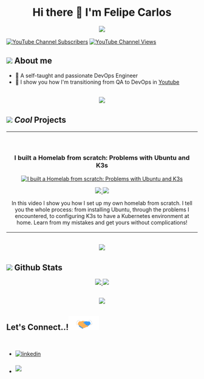 <div align="center">
<h1 align="center">Hi there 👋 I'm Felipe Carlos</h1>
</div>

<p align="center">
  <a href="https://github.com/DenverCoder1/readme-typing-svg"><img src="https://readme-typing-svg.herokuapp.com?font=Time+New+Roman&color=cyan&size=25&center=true&vCenter=true&width=600&height=100&lines=Felipe+Carlos...;++;DevOps+Engineer,;SRE,;Automate+Software+with+Quality,;Love+to+learn+new+stuffs..<3"></a>
</p>

[![YouTube Channel Subscribers](https://img.shields.io/youtube/channel/subscribers/UC2qSf51jkPoOC8izA7ByPrA?style=social)](https://www.youtube.com/@FeiipeCarlos?sub_confirmation=1)
[![YouTube Channel Views](https://img.shields.io/youtube/channel/views/UC2qSf51jkPoOC8izA7ByPrA?label=channel%20views&style=social)](https://www.youtube.com/@FeiipeCarlos)

## <picture><img src = "https://user-images.githubusercontent.com/74038190/235223604-c9f38e6d-e9df-4608-abeb-ae7fbdf46bfd.gif" width = 50px></picture> **About me**

- 🦾 A self-taught and passionate DevOps Engineer
- 🎥 I show you how I'm transitioning from QA to DevOps in [Youtube](https://www.youtube.com/@FeiipeCarlos?sub_confirmation=1)

<div align='center'>
<br>
<img src="https://user-images.githubusercontent.com/73097560/115834477-dbab4500-a447-11eb-908a-139a6edaec5c.gif">
<br>
</div>

## <picture> <img src = "https://github.com/7oSkaaa/7oSkaaa/blob/main/Images/CP_PS.gif?raw=true" width = 50px>  </picture> *Cool* Projects
<table>
<tr>
<td width="50%">
<br>
<br>
<h3 align="center">I built a Homelab from scratch: Problems with Ubuntu and K3s</h3>	
<div align="center">
<a href="https://github.com/FelipeCarlosTech/homelab" target="_blank"><img src="https://i.ibb.co/ZppXjfd1/2-1.png" width="400" alt="I built a Homelab from scratch: Problems with Ubuntu and K3s"></a>
<br>
<p>
<a href="https://github.com/FelipeCarlosTech/homelab" target="_blank">
<img src="https://img.shields.io/badge/CODE-ff9?style=for-the-badge&logo=github&logoColor=black">
</a>
<a href="https://www.youtube.com/watch?v=ekEXkYg5LJY&t=193s" target="_blank">
<img src="https://img.shields.io/badge/-Youtube-green?style=for-the-badge&color=fbfc40">
</a>
</p>
<p>In this video I show you how I set up my own homelab from scratch. I tell you the whole process: from installing Ubuntu, through the problems I encountered, to configuring K3s to have a Kubernetes environment at home. Learn from my mistakes and get yours without complications!</p>
</div>                                                                                  
</td>

</table>                                                                                 
                                                                                       
<div align='center'>
<br>
<img src="https://user-images.githubusercontent.com/73097560/115834477-dbab4500-a447-11eb-908a-139a6edaec5c.gif">
<br>
</div>

## <img src="https://media.giphy.com/media/iY8CRBdQXODJSCERIr/giphy.gif" width="35"><b> Github Stats </b>
                                                                                                                                                                 
<p align="center">
<a href="https://github.com/FelipeCarlosTech">
  <img height="180em" src="https://github-readme-stats-eight-theta.vercel.app/api?username=felipecarlostech&show_icons=true&theme=algolia&include_all_commits=true&count_private=true"/>
  <img height="180em" src="https://github-readme-stats-eight-theta.vercel.app/api/top-langs/?username=felipecarlostech&layout=compact&langs_count=8&theme=algolia"/>
</a>
</p>

<div align='center'>
<br>
<img src="https://user-images.githubusercontent.com/73097560/115834477-dbab4500-a447-11eb-908a-139a6edaec5c.gif">
<br>
</div>                                                                                                             

## <b> Let's Connect..!</b><img src="https://github.com/0xAbdulKhalid/0xAbdulKhalid/raw/main/assets/mdImages/handshake.gif" width ="80">
<br>
<div align='left'>

<ul>

<li>
<a href="https://www.linkedin.com/in/fcperez96/" target="_blank">
<img src="https://img.shields.io/badge/linkedin:  Felipe C Pérez-%2300acee.svg?color=405DE6&style=for-the-badge&logo=linkedin&logoColor=white" alt=linkedin style="margin-bottom: 5px;"/>
</a>
</li>

<br>

<li>
<a href="mailto:felipecarlostech@gmail.com" target="_blank">
<img src="https://img.shields.io/badge/gmail:  felipecarlos-%23EA4335.svg?style=for-the-badge&logo=gmail&logoColor=white" t=mail style="margin-bottom: 5px;" />
</a>
</li>
	
</ul>
</div>
